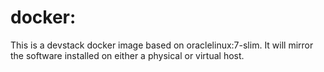 # docker:

This is a devstack docker image based on oraclelinux:7-slim.
It will mirror the software installed on either a physical or virtual host.
